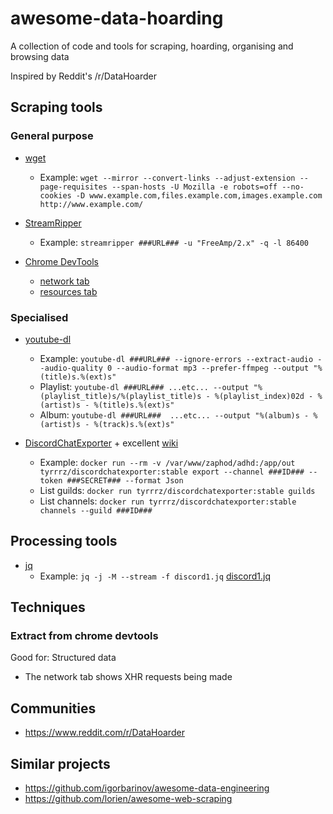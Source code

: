 # awesome-data-hoarding

A collection of code and tools for scraping, hoarding, organising and browsing data

Inspired by Reddit's /r/DataHoarder

## Scraping tools

### General purpose

- [wget](https://www.gnu.org/software/wget/manual/wget.html)
    - Example: `wget --mirror --convert-links --adjust-extension --page-requisites --span-hosts -U Mozilla -e robots=off --no-cookies -D www.example.com,files.example.com,images.example.com http://www.example.com/`

- [StreamRipper](http://streamripper.sourceforge.net)
    - Example: `streamripper ###URL### -u "FreeAmp/2.x" -q -l 86400`

- [Chrome DevTools](https://developer.chrome.com/docs/devtools)
    - [network tab](https://developer.chrome.com/docs/devtools/network/reference)
    - [resources tab](https://developer.chrome.com/docs/devtools/resources)

### Specialised

- [youtube-dl](https://yt-dl.org)
    - Example: `youtube-dl ###URL### --ignore-errors --extract-audio --audio-quality 0 --audio-format mp3 --prefer-ffmpeg --output "%(title)s.%(ext)s" `
    - Playlist: `youtube-dl ###URL### ...etc... --output "%(playlist_title)s/%(playlist_title)s - %(playlist_index)02d - %(artist)s - %(title)s.%(ext)s"`
    - Album: `youtube-dl ###URL###  ...etc... --output "%(album)s - %(artist)s - %(track)s.%(ext)s"`

- [DiscordChatExporter](https://github.com/Tyrrrz/DiscordChatExporter) + excellent [wiki](https://github.com/Tyrrrz/DiscordChatExporter/wiki)
    - Example: `docker run --rm -v /var/www/zaphod/adhd:/app/out tyrrrz/discordchatexporter:stable export --channel ###ID### --token ###SECRET### --format Json`
    - List guilds: `docker run tyrrrz/discordchatexporter:stable guilds`
    - List channels: `docker run tyrrrz/discordchatexporter:stable channels --guild ###ID###`

## Processing tools

- [jq](https://stedolan.github.io/jq/)
    - Example: `jq -j -M --stream -f discord1.jq` [discord1.jq](https://gist.github.com/willsheppard/f9b7cc9b130784ffd7bd8f144cf892f8)

## Techniques

### Extract from chrome devtools

Good for: Structured data

- The network tab shows XHR requests being made 

## Communities

- https://www.reddit.com/r/DataHoarder

## Similar projects

- https://github.com/igorbarinov/awesome-data-engineering
- https://github.com/lorien/awesome-web-scraping
